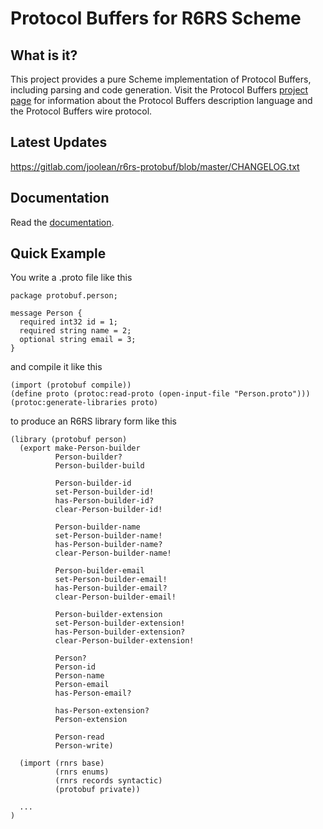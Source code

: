 Protocol Buffers for R6RS Scheme
================================

What is it?
-----------

This project provides a pure Scheme implementation of Protocol Buffers, including parsing and code generation. Visit the Protocol Buffers [project page](https://developers.google.com/protocol-buffers/) for information about the Protocol Buffers description language and the Protocol Buffers wire protocol.

Latest Updates
--------------

<https://gitlab.com/joolean/r6rs-protobuf/blob/master/CHANGELOG.txt>

Documentation
-------------

Read the [documentation](https://gitlab.com/joolean/r6rs-protobuf/blob/master/HOWTO).

Quick Example
-------------

You write a .proto file like this

    package protobuf.person;

    message Person {
      required int32 id = 1;
      required string name = 2;
      optional string email = 3;
    }

and compile it like this

    (import (protobuf compile))
    (define proto (protoc:read-proto (open-input-file "Person.proto")))
    (protoc:generate-libraries proto)

to produce an R6RS library form like this

    (library (protobuf person)
      (export make-Person-builder     
              Person-builder?
              Person-builder-build
          
              Person-builder-id
              set-Person-builder-id!
              has-Person-builder-id?
              clear-Person-builder-id!

              Person-builder-name
              set-Person-builder-name!
              has-Person-builder-name?
              clear-Person-builder-name!

              Person-builder-email
              set-Person-builder-email!
              has-Person-builder-email?
              clear-Person-builder-email!

              Person-builder-extension
              set-Person-builder-extension!
              has-Person-builder-extension?
              clear-Person-builder-extension!

              Person?
              Person-id
              Person-name
              Person-email
              has-Person-email?

              has-Person-extension?
              Person-extension

              Person-read
              Person-write)

      (import (rnrs base)
              (rnrs enums)
              (rnrs records syntactic)
              (protobuf private))

      ...
    )
